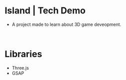 # Island | Tech Demo
- A project made to learn about 3D game deveopment.

<br>

# Libraries
- Three.js
- GSAP

<!--
code block template
```
git status
git add
git commit
```

link template
[GitHub Pages](https://pages.github.com/)
-->
